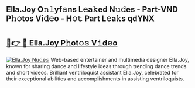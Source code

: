 ## Ella.Joy O𝚗𝚕yf𝚊ns L𝚎a𝚔ed N𝚞𝚍es - Part-VND P𝚑𝚘tos Vi𝚍𝚎o - H𝚘𝚝 Part L𝚎a𝚔s qdYNX

# <h2><a href="http://kfezu0g.oniu.top/?m=Ella.Joy">🔗👉 🔴 Ella.Joy P𝚑ot𝚘𝚜 V𝚒d𝚎o</a></h2>

[![Ella.Joy Nu𝚍e𝚜](https://i.imgur.com/0qMVB7G.gif)](http://kfezu0g.oniu.top/?m=Ella.Joy)
Web-based entertainer and multimedia designer Ella.Joy, known for sharing dance and lifestyle ideas through trending dance trends and short videos. Brilliant ventriloquist assistant Ella.Joy, celebrated for their exceptional abilities and accomplishments in assisting ventriloquists.  
